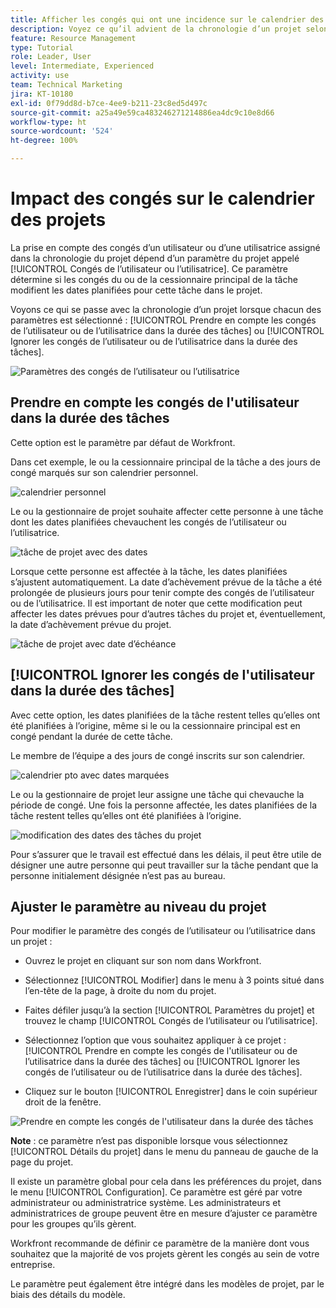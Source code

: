 ```yaml
---
title: Afficher les congés qui ont une incidence sur le calendrier des projets
description: Voyez ce qu’il advient de la chronologie d’un projet selon si le paramètre de congés est activé ou désactivé.
feature: Resource Management
type: Tutorial
role: Leader, User
level: Intermediate, Experienced
activity: use
team: Technical Marketing
jira: KT-10180
exl-id: 0f79dd8d-b7ce-4ee9-b211-23c8ed5d497c
source-git-commit: a25a49e59ca483246271214886ea4dc9c10e8d66
workflow-type: ht
source-wordcount: '524'
ht-degree: 100%

---
```


# Impact des congés sur le calendrier des projets

La prise en compte des congés d’un utilisateur ou d’une utilisatrice assigné dans la chronologie du projet dépend d’un paramètre du projet appelé [!UICONTROL Congés de l’utilisateur ou l’utilisatrice]. Ce paramètre détermine si les congés du ou de la cessionnaire principal de la tâche modifient les dates planifiées pour cette tâche dans le projet.

Voyons ce qui se passe avec la chronologie d’un projet lorsque chacun des paramètres est sélectionné : [!UICONTROL Prendre en compte les congés de l’utilisateur ou de l’utilisatrice dans la durée des tâches] ou [!UICONTROL Ignorer les congés de l’utilisateur ou de l’utilisatrice dans la durée des tâches].

![Paramètres des congés de l’utilisateur ou l’utilisatrice](assets/toapt_01.png)

## Prendre en compte les congés de l&#39;utilisateur dans la durée des tâches

Cette option est le paramètre par défaut de Workfront.

Dans cet exemple, le ou la cessionnaire principal de la tâche a des jours de congé marqués sur son calendrier personnel.

![calendrier personnel](assets/toapt_02.png)

Le ou la gestionnaire de projet souhaite affecter cette personne à une tâche dont les dates planifiées chevauchent les congés de l’utilisateur ou l’utilisatrice.

![tâche de projet avec des dates](assets/toapt_03.png)

Lorsque cette personne est affectée à la tâche, les dates planifiées s’ajustent automatiquement. La date d’achèvement prévue de la tâche a été prolongée de plusieurs jours pour tenir compte des congés de l’utilisateur ou de l’utilisatrice. Il est important de noter que cette modification peut affecter les dates prévues pour d’autres tâches du projet et, éventuellement, la date d’achèvement prévue du projet.

![tâche de projet avec date d’échéance](assets/toapt_04.png)

## [!UICONTROL Ignorer les congés de l&#39;utilisateur dans la durée des tâches]

Avec cette option, les dates planifiées de la tâche restent telles qu’elles ont été planifiées à l’origine, même si le ou la cessionnaire principal est en congé pendant la durée de cette tâche.

Le membre de l’équipe a des jours de congé inscrits sur son calendrier.

![calendrier pto avec dates marquées](assets/toapt_05.png)

Le ou la gestionnaire de projet leur assigne une tâche qui chevauche la période de congé. Une fois la personne affectée, les dates planifiées de la tâche restent telles qu’elles ont été planifiées à l’origine.

![modification des dates des tâches du projet](assets/toapt_06.png)

Pour s’assurer que le travail est effectué dans les délais, il peut être utile de désigner une autre personne qui peut travailler sur la tâche pendant que la personne initialement désignée n’est pas au bureau.

## Ajuster le paramètre au niveau du projet

Pour modifier le paramètre des congés de l’utilisateur ou l’utilisatrice dans un projet :

* Ouvrez le projet en cliquant sur son nom dans Workfront.

* Sélectionnez [!UICONTROL Modifier] dans le menu à 3 points situé dans l’en-tête de la page, à droite du nom du projet.

* Faites défiler jusqu’à la section [!UICONTROL Paramètres du projet] et trouvez le champ [!UICONTROL Congés de l’utilisateur ou l’utilisatrice].

* Sélectionnez l’option que vous souhaitez appliquer à ce projet : [!UICONTROL Prendre en compte les congés de l&#39;utilisateur ou de l’utilisatrice dans la durée des tâches] ou [!UICONTROL Ignorer les congés de l’utilisateur ou de l’utilisatrice dans la durée des tâches].

* Cliquez sur le bouton [!UICONTROL Enregistrer] dans le coin supérieur droit de la fenêtre.

![Prendre en compte les congés de l&#39;utilisateur dans la durée des tâches](assets/toapt_07.png)


**Note** : ce paramètre n’est pas disponible lorsque vous sélectionnez [!UICONTROL Détails du projet] dans le menu du panneau de gauche de la page du projet.

Il existe un paramètre global pour cela dans les préférences du projet, dans le menu [!UICONTROL Configuration]. Ce paramètre est géré par votre administrateur ou administratrice système. Les administrateurs et administratrices de groupe peuvent être en mesure d’ajuster ce paramètre pour les groupes qu’ils gèrent.

Workfront recommande de définir ce paramètre de la manière dont vous souhaitez que la majorité de vos projets gèrent les congés au sein de votre entreprise.

Le paramètre peut également être intégré dans les modèles de projet, par le biais des détails du modèle.
